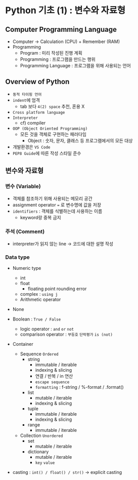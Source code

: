 # Python 기초 (1) : 변수와 자료형



## Computer Programming Language

- Computer -> Calculation (CPU) + Remember (RAM)
- Programming 
  - Program : 미리 작성된 진행 계획
  - Programming : 프로그램을 만드는 행위
  - Programming Language : 프로그램을 위해 사용되는 언어



## Overview of Python

- `동적 타이핑 언어`
- `indent`에 엄격 
  - tab 보다 `4(2) space` 추천, 혼용 X
- `Cross platform language`
- `Interpreter`
  - cf) compiler
- `OOP (Object Oriented Programming)`
  - 모든 것을 객체로 구현하는 패러다임
    - Object : 숫자, 문자, 클래스 등 프로그램에서의 모든 대상
- 개발환경은 `VS Code`
- `PEP8 Guide`에 따른 작성 스타일 준수 



## 변수와 자료형

### 변수 (Variable)

- 객체를 참조하기 위해 사용되는 메모리 공간
- assignment operator `=` 로 변수명에 값을 저장
- `identifiers` : 객체를 식별하는데 사용하는 이름
  - keyword랑 중복 금지



### 주석 (Comment)

- interpreter가 읽지 않는 line -> 코드에 대한 설명 작성



### Data type

- Numeric type
  - int
  - float
    - floating point rounding error 
  - complex : `using j`
  - Arithmetic operator
- None
- Boolean : `True / False`
  - logic operator : `and` `or` `not`
  - comparison operator : `부등호` `단락평가` `is (not)`
- Container
  - Sequence `Ordered`
    - string
      - immutable / iterable
      - indexing & slicing
      - 연결 / 반복 / in 연산
      - `escape sequence`
      - `formatting` : f-string / %-format / .format()
    - list
      - mutable / iterable
      - indexing & slicing
    - tuple
      - immutable / iterable
      - indexing & slicing
    - range
      - immutable / iterable
  - Collection `Unordered`
    - set
      - mutable / iterable
    - dictionary
      - mutable / iterable
      - `key` `value`

- casting : `int() / float() / str()` -> explicit casting 